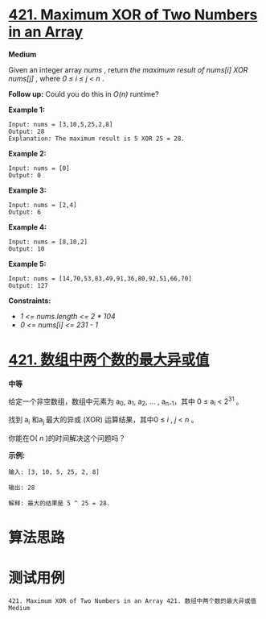 # [421. Maximum XOR of Two Numbers in an Array][enTitle]

**Medium**

Given an integer array  *nums* , return  *the maximum result of nums[i] XOR nums[j]* , where  *0 ≤ i ≤ j < n* .

**Follow up:**  Could you do this in  *O(n)*  runtime?



**Example 1:** 

```
Input: nums = [3,10,5,25,2,8]
Output: 28
Explanation: The maximum result is 5 XOR 25 = 28.
```

**Example 2:** 

```
Input: nums = [0]
Output: 0

```

**Example 3:** 

```
Input: nums = [2,4]
Output: 6

```

**Example 4:** 

```
Input: nums = [8,10,2]
Output: 10

```

**Example 5:** 

```
Input: nums = [14,70,53,83,49,91,36,80,92,51,66,70]
Output: 127

```



**Constraints:** 

-  *1 <= nums.length <= 2 * 104*  
-  *0 <= nums[i] <= 231 - 1* 


# [421. 数组中两个数的最大异或值][cnTitle]

**中等**

给定一个非空数组，数组中元素为 a<sub>0</sub>, a<sub>1</sub>, a<sub>2</sub>, … , a<sub>n-1</sub>，其中 0 ≤ a<sub>i</sub> < 2<sup>31 </sup>。

找到 a<sub>i</sub> 和a<sub>j </sub>最大的异或 (XOR) 运算结果，其中0 ≤  *i* ,  *j*  <  *n* 。

你能在O( *n* )的时间解决这个问题吗？

**示例:** 

```
输入: [3, 10, 5, 25, 2, 8]

输出: 28

解释: 最大的结果是 5 ^ 25 = 28.

```




# 算法思路

# 测试用例
```
421. Maximum XOR of Two Numbers in an Array 421. 数组中两个数的最大异或值 Medium
```

[enTitle]: https://leetcode.com/problems/maximum-xor-of-two-numbers-in-an-array/
[cnTitle]: https://leetcode-cn.com/problems/maximum-xor-of-two-numbers-in-an-array/

